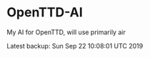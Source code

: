 # OpenTTD-AI
My AI for OpenTTD, will use primarily air

Latest backup: Sun Sep 22 10:08:01 UTC 2019
